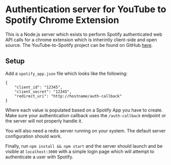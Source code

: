 # Authentication server for YouTube to Spotify Chrome Extension

This is a Node.js server which exists to perform Spotify authenticated web API calls for a chrome extension which is inherintly client-side and open source. The YouTube-to-Spotify project can be found on GitHub [here](https://github.com/blake-mealey/YouTube-To-Spotify).

## Setup

Add a `spotify_app.json` file which looks like the following:

	{
		"client_id": "12345",
		"client_secret": "12345",
		"redirect_uri": "http://hostname/auth-callback"
	}

Where each value is populated based on a Spotify App you have to create. Make sure your authentication callback uses the `/auth-callback` endpoint or the server will not properly handle it.

You will also need a redis server running on your system. The default server configuration should work.

Finally, run `npm install && npm start` and the server should launch and be visible at `localhost:3000` with a simple login page which will attempt to authenticate a user with Spotify.

